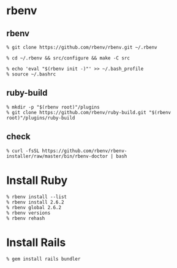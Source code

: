 # rbenv

## rbenv

```
% git clone https://github.com/rbenv/rbenv.git ~/.rbenv

% cd ~/.rbenv && src/configure && make -C src

% echo 'eval "$(rbenv init -)"' >> ~/.bash_profile
% source ~/.bashrc
```

## ruby-build

```
% mkdir -p "$(rbenv root)"/plugins
% git clone https://github.com/rbenv/ruby-build.git "$(rbenv root)"/plugins/ruby-build
```

## check

```
% curl -fsSL https://github.com/rbenv/rbenv-installer/raw/master/bin/rbenv-doctor | bash
```


# Install Ruby

```
% rbenv install --list
% rbenv install 2.6.2
% rbenv global 2.6.2
% rbenv versions
% rbenv rehash
```


# Install Rails

```
% gem install rails bundler
```
